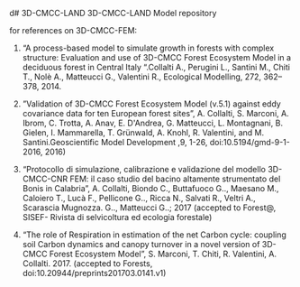 d# 3D-CMCC-LAND
3D-CMCC-LAND Model repository

for references on 3D-CMCC-FEM:

1. “A process-based model to simulate growth in forests with complex structure: Evaluation and use of 3D-CMCC Forest Ecosystem Model in a deciduous forest in Central Italy “.Collalti A., Perugini L., Santini M., Chiti T., Nolè A., Matteucci G., Valentini R., Ecological Modelling, 272, 362– 378, 2014.

2. ”Validation of 3D-CMCC Forest Ecosystem Model (v.5.1) against eddy covariance data for ten European forest sites”, A. Collalti, S. Marconi, A. Ibrom, C. Trotta, A. Anav, E. D'Andrea, G. Matteucci, L. Montagnani, B. Gielen, I. Mammarella, T. Grünwald, A. Knohl, R. Valentini, and M. Santini.Geoscientific Model Development ,9, 1-26, doi:10.5194/gmd-9-1-2016, 2016)

3.  “Protocollo di simulazione, calibrazione e validazione del modello 3D-CMCC-CNR FEM: il caso studio del bacino altamente strumentato del Bonis in Calabria”, A. Collalti,  Biondo C., Buttafuoco G.., Maesano M., Caloiero T., Lucà F., Pellicone G.., Ricca N., Salvati R., Veltri A., Scarascia Mugnozza. G.., Matteucci G..; 2017 (accepted to Forest@, SISEF- Rivista di selvicoltura ed ecologia forestale)

4. “The role of Respiration in estimation of the net Carbon cycle: coupling soil Carbon dynamics and canopy turnover in a novel version of 3D-CMCC Forest Ecosystem Model”, S. Marconi, T. Chiti, R. Valentini, A. Collalti. 2017. (accepted to Forests, doi:10.20944/preprints201703.0141.v1)


